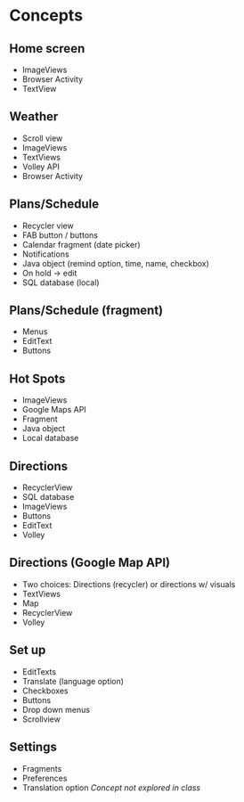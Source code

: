 # Concepts

## Home screen
* ImageViews
* Browser Activity
* TextView

## Weather
* Scroll view
* ImageViews
* TextViews
* Volley API
* Browser Activity

## Plans/Schedule
* Recycler view
* FAB button / buttons
* Calendar fragment (date picker)
* Notifications
* Java object (remind option, time, name, checkbox)
* On hold -> edit
* SQL database (local)

## Plans/Schedule (fragment)
* Menus
* EditText
* Buttons

## Hot Spots
* ImageViews
* Google Maps API
* Fragment
* Java object
* Local database

## Directions
* RecyclerView
* SQL database
* ImageViews
* Buttons
* EditText
* Volley

## Directions (Google Map API)
* Two choices: Directions (recycler) or directions w/ visuals
* TextViews
* Map
* RecyclerView
* Volley

## Set up
* EditTexts
* Translate (language option)
* Checkboxes
* Buttons
* Drop down menus
* Scrollview

## Settings
* Fragments
* Preferences
* Translation option *Concept not explored in class*